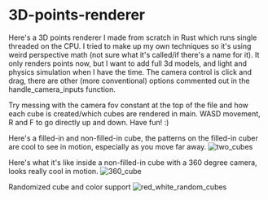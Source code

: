 # 3D-points-renderer
Here's a 3D points renderer I made from scratch in Rust which runs single threaded on the CPU. I tried to make up my own techniques so it's using weird perspective math (not sure what it's called/if there's a name for it). It only renders points now, but I want to add full 3d models, and light and physics simulation when I have the time. The camera control is click and drag, there are other (more conventional) options commented out in the handle_camera_inputs function. 

Try messing with the camera fov constant at the top of the file and how each cube is created/which cubes are rendered in main. 
WASD movement, R and F to go directly up and down. Have fun! :)

Here's a filled-in and non-filled-in cube, the patterns on the filled-in cuber are cool to see in motion, especially as you move far away.
![two_cubes](https://user-images.githubusercontent.com/64884461/208126102-2be0d7c8-9827-46f0-a169-5a28868ed2f1.PNG)

Here's what it's like inside a non-filled-in cube with a 360 degree camera, looks really cool in motion.
![360_cube](https://user-images.githubusercontent.com/64884461/208126077-1e7b9f3f-25bd-43ad-92ae-92e386a50231.PNG)

Randomized cube and color support
![red_white_random_cubes](https://user-images.githubusercontent.com/64884461/208986667-cb2f7823-6c49-43e4-939f-ad09f774be7f.PNG)
